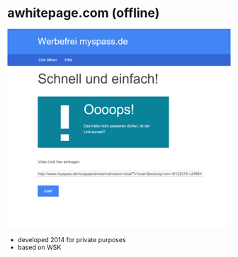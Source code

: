 # awhitepage.com (offline)

![alt tag](main_page.png)

 - developed 2014 for private purposes
 - based on WSK